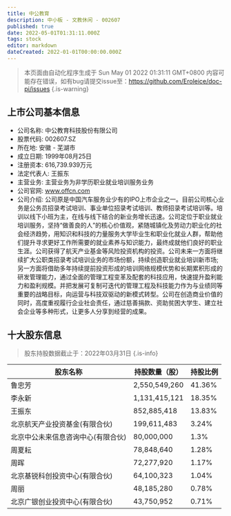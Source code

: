 ```yaml
---
title: 中公教育
description: 中小板 - 文教休闲 - 002607
published: true
date: 2022-05-01T01:31:11.000Z
tags: stock
editor: markdown
dateCreated: 2022-01-01T00:00:00.000Z
---
```


> 本页面由自动化程序生成于 Sun May 01 2022 01:31:11 GMT+0800
> 内容可能存在错误，如有bug请提交issue至：https://github.com/Eroleice/doc-pi/issues
{.is-warning}

## 上市公司基本信息
- 公司名称: 中公教育科技股份有限公司
- 股票代码: 002607.SZ
- 所在地: 安徽 - 芜湖市
- 成立日期: 1999年08月25日
- 注册资本: 616,739.939万元
- 法定代表人: 王振东
- 主营业务: 主营业务为非学历职业就业培训服务业务
- 公司官网: www.offcn.com
- 公司介绍: 公司原是中国汽车服务业少有的IPO上市企业之一。目前公司核心业务是公务员招录考试培训、事业单位招录考试培训、教师招录考试培训等。培训以线下小班为主，在线与线下结合的新业务增长迅速。公司定位于职业就业培训服务，坚持“做善良的人”的核心价值观，紧随城镇化及劳动力职业化的社会经济趋势，用知识和科技的力量服务大学毕业生和职业化就业人群，帮助他们提升寻求更好工作所需要的就业素养与知识能力，最终成就他们良好的职业生涯。公司获得了航天产业基金等风险投资机构的投资。公司未来一方面将继续扩大公职类招录考试培训业务的市场份额，持续创造职业就业培训新市场;另一方面将借助多年持续提前投资形成的培训网络规模优势和长期累积形成的研发管理能力，通过全面的管理工程变革及配套的科技应用，快速提升盈利能力和盈利规模。并把发展可复制可迭代的管理工程及科技能力作为与业绩同等重要的战略目标，向运营与科技双驱动的新模式转型。公司在创造商业价值的同时，高度重视履行企业社会责任，通过慈善捐款、资助贫困大学生、建立社会企业等多种形式，让更多人分享到经营的成果。


## 十大股东信息
> 股东持股数据截止于：2022年03月31日
{.is-info}

| 股东名称 | 持股数量（股） | 持股比例 |
| --- | --- | --- |
| 鲁忠芳 | 2,550,549,260 | 41.36% |
| 李永新 | 1,131,415,121 | 18.35% |
| 王振东 | 852,885,418 | 13.83% |
| 北京航天产业投资基金(有限合伙) | 199,611,483 | 3.24% |
| 北京中公未来信息咨询中心(有限合伙) | 80,000,000 | 1.3% |
| 周夏耘 | 78,848,640 | 1.28% |
| 周晖 | 72,277,920 | 1.17% |
| 北京基锐科创投资中心(有限合伙) | 64,100,323 | 1.04% |
| 周丽 | 48,185,280 | 0.78% |
| 北京广银创业投资中心(有限合伙) | 43,750,952 | 0.71% |




